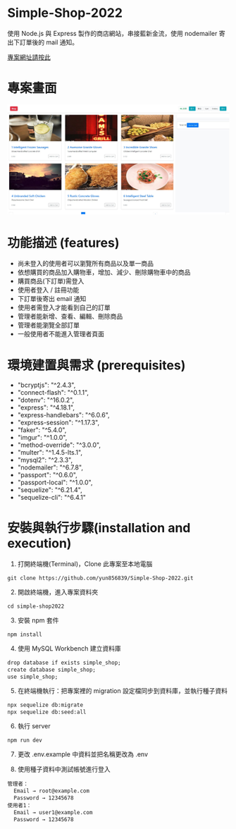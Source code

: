 # Simple-Shop-2022
使用 Node.js 與 Express 製作的商店網站，串接藍新金流，使用 nodemailer 寄出下訂單後的 mail 通知。

[專案網址請按此](https://simple-shop-2022.herokuapp.com)

# 專案畫面
![首頁圖](https://github.com/yun856839/Simple-Shop-2022/blob/master/SimpleShop.jpg)

# 功能描述 (features)
- 尚未登入的使用者可以瀏覽所有商品以及單一商品
- 依想購買的商品加入購物車，增加、減少、刪除購物車中的商品
- 購買商品(下訂單)需登入
- 使用者登入 / 註冊功能
- 下訂單後寄出 email 通知
- 使用者需登入才能看到自己的訂單
- 管理者能新增、查看、編輯、刪除商品
- 管理者能瀏覽全部訂單
- 一般使用者不能進入管理者頁面


# 環境建置與需求 (prerequisites)
- "bcryptjs": "^2.4.3",
- "connect-flash": "^0.1.1",
- "dotenv": "^16.0.2",
- "express": "^4.18.1",
- "express-handlebars": "^6.0.6",
- "express-session": "^1.17.3",
- "faker": "^5.4.0",
- "imgur": "^1.0.0",
- "method-override": "^3.0.0",
- "multer": "^1.4.5-lts.1",
- "mysql2": "^2.3.3",
- "nodemailer": "^6.7.8",
- "passport": "^0.6.0",
- "passport-local": "^1.0.0",
- "sequelize": "^6.21.4",
- "sequelize-cli": "^6.4.1"

# 安裝與執行步驟(installation and execution)

1. 打開終端機(Terminal)，Clone 此專案至本地電腦
```
git clone https://github.com/yun856839/Simple-Shop-2022.git
```

2. 開啟終端機，進入專案資料夾
```
cd simple-shop2022
```

3. 安裝 npm 套件
```
npm install
```

4. 使用 MySQL Workbench 建立資料庫
```
drop database if exists simple_shop;
create database simple_shop;
use simple_shop;
```

5. 在終端機執行：把專案裡的 migration 設定檔同步到資料庫，並執行種子資料
```
npx sequelize db:migrate
npx sequelize db:seed:all
```

6. 執行 server
```
npm run dev
```

7. 更改 .env.example 中資料並把名稱更改為 .env

8. 使用種子資料中測試帳號進行登入
```
管理者：
  Email → root@example.com 
  Password → 12345678
使用者1： 
  Email → user1@example.com 
  Password → 12345678
```
